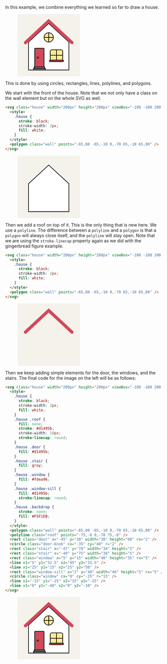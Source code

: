 In this example, we combine everything we learned so far to draw a house. 

<figure>
<svg class="house" width="200px" height="200px" viewBox="-100 -100 200 200">
  <style>
    .house {
      stroke: black;
      stroke-width: 2px;
      fill: white;
    } 
    .house .roof {
      fill: none;
      stroke: #d1495b;
      stroke-width: 10px;
      stroke-linecap: round;
    }
    .house .door {
      fill: #d1495b;
    }
    .house .stair {
      fill: gray;
    }
    .house .window {
      fill: #fdea96;
    }
    .house .window-sill {
      fill: #d1495b;
      stroke-linecap: round;
    }
    .house .backdrop {
      stroke: none;
      fill: #F5F1EB;
    }
  </style>
  <rect class="backdrop" x="-100" y="-100" width="200" height="200" />
  <polygon class="wall" points="-65,80 -65,-10 0,-70 65,-10 65,80" />
  <polyline class="roof" points="-75,-8 0,-78 75,-8" />
  <rect class="door" x="-45" y="10" width="30" height="60" rx="2" />
  <circle class="door-knob" cx="-35" cy="40" r="2" />
  <rect class="stair" x="-47" y="70" width="34" height="5" />
  <rect class="stair" x="-49" y="75" width="38" height="5" />
  <rect class="window" x="5" y="15" width="40" height="35" rx="5" />
  <line x1="5" y1="32.5" x2="45" y2="32.5" />
  <line x1="25" y1="15" x2="25" y2="50" />
  <rect class="window-sill" x="2" y="48" width="46" height="5" rx="5" />
  <circle class="window" cx="0" cy="-25" r="15" />
  <line x1="-15" y1="-25" x2="15" y2="-25" />
  <line x1="0" y1="-40" x2="0" y2="-10" />
</svg>
</figure>

This is done by using circles, rectangles, lines, polylines, and polygons.

We start with the front of the house. Note that we not only have a class on the wall element but on the whole SVG as well.

```html
<svg class="house" width="200px" height="200px" viewBox="-100 -100 200 200">
  <style>
    .house {
      stroke: black;
      stroke-width: 2px;
      fill: white;
    }
  </style>
  <polygon class="wall" points="-65,80 -65,-10 0,-70 65,-10 65,80" />
</svg>
```

<figure>
<svg class="house1" width="200px" height="200px" viewBox="-100 -100 200 200">
  <style>
    .house1 {
      stroke: black;
      stroke-width: 2px;
      fill: white;
    }
    .house1 .backdrop {
      stroke: none;
      fill: #F5F1EB;
    }
  </style>
  <rect class="backdrop" x="-100" y="-100" width="200" height="200" />
  <polygon class="wall" points="-65,80 -65,-10 0,-70 65,-10 65,80" />
</svg>
</figure>

Then we add a roof on top of it. This is the only thing that is new here. We use a `polyline`. The difference between a `polyline` and a `polygon` is that a `polygon` will always close itself, and the `polyline` will stay open. Note that we are using the `stroke-linecap` property again as we did with the gingerbread figure example.

```html
<svg class="house" width="200px" height="200px" viewBox="-100 -100 200 200">
  <style>
    .house {
      stroke: black;
      stroke-width: 2px;
      fill: white;
    }
  </style>
  <polygon class="wall" points="-65,80 -65,-10 0,-70 65,-10 65,80" />
</svg>
```
<figure>
<svg class="house2" width="200px" height="200px" viewBox="-100 -100 200 200">
  <style>
    .house2 .roof {
      fill: none;
      stroke: #d1495b;
      stroke-width: 10px;
      stroke-linecap: round;
    }
    .house2 .backdrop {
      stroke: none;
      fill: #F5F1EB;
    }
  </style>
  <rect class="backdrop" x="-100" y="-100" width="200" height="200" />
  <polyline class="roof" points="-75,-8 0,-78 75,-8" />
</svg>
</figure>

Then we keep adding simple elements for the door, the windows, and the stairs. The final code for the image on the left will be as follows:

```html
<svg class="house" width="200px" height="200px" viewBox="-100 -100 200 200">
  <style>
    .house {
      stroke: black;
      stroke-width: 2px;
      fill: white;
    } 
    .house .roof {
      fill: none;
      stroke: #d1495b;
      stroke-width: 10px;
      stroke-linecap: round;
    }
    .house .door {
      fill: #d1495b;
    }
    .house .stair {
      fill: gray;
    }
    .house .window {
      fill: #fdea96;
    }
    .house .window-sill {
      fill: #d1495b;
      stroke-linecap: round;
    }
    .house .backdrop {
      stroke: none;
      fill: #F5F1EB;
    }
  </style>
  <polygon class="wall" points="-65,80 -65,-10 0,-70 65,-10 65,80" />
  <polyline class="roof" points="-75,-8 0,-78 75,-8" />
  <rect class="door" x="-45" y="10" width="30" height="60" rx="2" />
  <circle class="door-knob" cx="-35" cy="40" r="2" />
  <rect class="stair" x="-47" y="70" width="34" height="5" />
  <rect class="stair" x="-49" y="75" width="38" height="5" />
  <rect class="window" x="5" y="15" width="40" height="35" rx="5" />
  <line x1="5" y1="32.5" x2="45" y2="32.5" />
  <line x1="25" y1="15" x2="25" y2="50" />
  <rect class="window-sill" x="2" y="48" width="46" height="5" rx="5" />
  <circle class="window" cx="0" cy="-25" r="15" />
  <line x1="-15" y1="-25" x2="15" y2="-25" />
  <line x1="0" y1="-40" x2="0" y2="-10" />
</svg>
```

<figure>
<svg class="house" width="200px" height="200px" viewBox="-100 -100 200 200">
  <style>
    .house {
      stroke: black;
      stroke-width: 2px;
      fill: white;
    } 
    .house .roof {
      fill: none;
      stroke: #d1495b;
      stroke-width: 10px;
      stroke-linecap: round;
    }
    .house .door {
      fill: #d1495b;
    }
    .house .stair {
      fill: gray;
    }
    .house .window {
      fill: #fdea96;
    }
    .house .window-sill {
      fill: #d1495b;
      stroke-linecap: round;
    }
    .house .backdrop {
      stroke: none;
      fill: #F5F1EB;
    }
  </style>
  <rect class="backdrop" x="-100" y="-100" width="200" height="200" />
  <polygon class="wall" points="-65,80 -65,-10 0,-70 65,-10 65,80" />
  <polyline class="roof" points="-75,-8 0,-78 75,-8" />
  <rect class="door" x="-45" y="10" width="30" height="60" rx="2" />
  <circle class="door-knob" cx="-35" cy="40" r="2" />
  <rect class="stair" x="-47" y="70" width="34" height="5" />
  <rect class="stair" x="-49" y="75" width="38" height="5" />
  <rect class="window" x="5" y="15" width="40" height="35" rx="5" />
  <line x1="5" y1="32.5" x2="45" y2="32.5" />
  <line x1="25" y1="15" x2="25" y2="50" />
  <rect class="window-sill" x="2" y="48" width="46" height="5" rx="5" />
  <circle class="window" cx="0" cy="-25" r="15" />
  <line x1="-15" y1="-25" x2="15" y2="-25" />
  <line x1="0" y1="-40" x2="0" y2="-10" />
</svg>
</figure>
